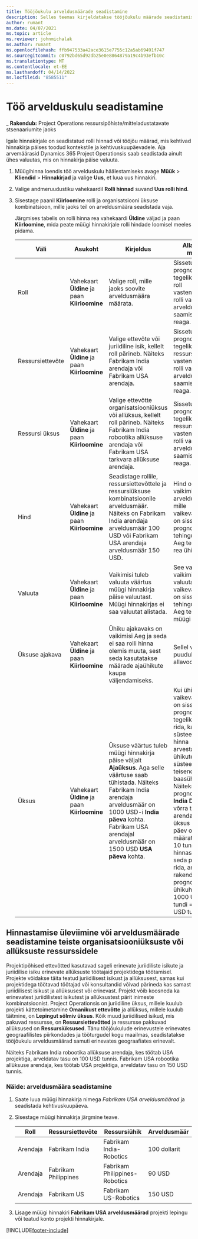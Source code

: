 ```yaml
---
title: Tööjõukulu arveldusmäärade seadistamine
description: Selles teemas kirjeldatakse tööjõukulu määrade seadistamist Project Operationsis.
author: rumant
ms.date: 04/07/2021
ms.topic: article
ms.reviewer: johnmichalak
ms.author: rumant
ms.openlocfilehash: ffb947533a42ace3615e7755c12a5ab69491f747
ms.sourcegitcommit: c0792bd65d92db25e0e8864879a19c4b93efb10c
ms.translationtype: MT
ms.contentlocale: et-EE
ms.lasthandoff: 04/14/2022
ms.locfileid: "8585511"
---
```

# <a name="set-up-labor-bill-rates"></a>Töö arvelduskulu seadistamine

_ **Rakendub:** Project Operations ressursipõhiste/mitteladustatavate stsenaariumite jaoks

Igale hinnakirjale on seadistatud rolli hinnad või tööjõu määrad, mis kehtivad hinnakirja päises toodud kontekstile ja kehtivuskuupäevadele. Aja arvemäärasid Dynamics 365 Project Operationsis saab seadistada ainult ühes valuutas, mis on hinnakirja päise valuuta.

1. Müügihinna loendis töö arvelduskulu häälestamiseks avage **Müük** > **Kliendid** > **Hinnakirjad** ja valige **Uus**, et luua uus hinnakiri. 
2. Valige andmeruudustiku vahekaardil **Rolli hinnad** suvand **Uus rolli hind**. 
3. Sisestage paanil **Kiirloomine** rolli ja organisatsiooni üksuse kombinatsioon, mille jaoks teil on arveldusmäära seadistada vaja.

   Järgmises tabelis on rolli hinna rea vahekaardi **Üldine** väljad ja paan **Kiirloomine**, mida peate müügi hinnakirjale rolli hindade loomisel meeles pidama.

    | Väli | Asukoht | Kirjeldus | Allavoolu mõjud |
    | --- | --- | --- | --- |
    | Roll | Vahekaart **Üldine** ja paan **Kiirloomine** | Valige roll, mille jaoks soovite arveldusmäära määrata. | Sissetuleva prognoosi või tegeliku näitaja roll vastendatakse rolli vaikimisi arveldusmäära saamiseks selle reaga. |
    | Ressursiettevõte | Vahekaart **Üldine** ja paan **Kiirloomine** | Valige ettevõte või juriidiline isik, kellelt roll pärineb. Näiteks Fabrikam India arendaja või Fabrikam USA arendaja. | Sissetuleva prognoosi või tegeliku näitaja ressursiettevõte vastendatakse rolli vaikimisi arveldusmäära saamiseks selle reaga. |
    | Ressursi üksus | Vahekaart **Üldine** ja paan **Kiirloomine** | Valige ettevõtte organisatsiooniüksus või allüksus, kellelt roll pärineb. Näiteks Fabrikam India robootika allüksuse arendaja või Fabrikam USA tarkvara allüksuse arendaja. | Sissetuleva prognoosi või tegeliku näitaja ressursiüksus vastendatakse rolli vaikimisi arveldusmäära saamiseks selle reaga. |
    | Hind | Vahekaart **Üldine** ja paan **Kiirloomine** | Seadistage rollile, ressursiettevõttele ja ressursiüksuse kombinatsioonile arveldusmäär. Näiteks on Fabrikam India arendaja arveldusmäär 100 USD või Fabrikam USA arendaja arveldusmäär 150 USD. | Hind on vaikimisi arveldusmäär, mille vaikeväärtuseks on sissetuleva prognoosi või tehinguklassi Aeg tegeliku rea ühiku hind. |
    | Valuuta | Vahekaart **Üldine** ja paan **Kiirloomine**| Vaikimisi tuleb valuuta väärtus müügi hinnakirja päise valuutast. Müügi hinnakirjas ei saa valuutat alistada. | See valuuta on vaikimisi valuuta, mille vaikeväärtuseks on sissetuleva tehinguklassi Aeg tegeliku müügi rea hind. |
    | Üksuse ajakava | Vahekaart **Üldine** ja paan **Kiirloomine** | Ühiku ajakavaks on vaikimisi Aeg ja seda ei saa rolli hinna olemis muuta, sest seda kasutatakse määrade ajaühikute kaupa väljendamiseks. | Sellel väljal puudub allavoolu mõju. |
    | Üksus | Vahekaart **Üldine** ja paan **Kiirloomine** | Üksuse väärtus tuleb müügi hinnakirja päise väljalt **Ajaüksus**. Aga selle väärtuse saab tühistada. Näiteks Fabrikam India arendaja arveldusmäär on 1000 USD-i **India päeva** kohta. Fabrikam USA arendajal arveldusmäär on 1500 USD **USA päeva** kohta. | Kui ühiku hinna vaikeväärtuseks on sissetulev prognoos või tegeliku näitaja rida, kasutab süsteem ühiku hinna arvestamiseks ühikute süsteemi ja teisendamist baasühikuteks. Näiteks on prognoos 10 **India Days** võrra tööd India arendajale ja üksus India päev on määratletud kui 10 tundi. Kui hinnastatakse seda prognoosi rida, arvutab rakendus prognoosi ühikuhinna kui 1000 USD/10 tundi = 100 USD tunnis. |

## <a name="transfer-pricing-or-set-up-bill-rates-for-resources-from-other-organizational-units-or-divisions"></a>Hinnastamise üleviimine või arveldusmäärade seadistamine teiste organisatsiooniüksuste või allüksuste ressurssidele 

Projektipõhised ettevõtted kasutavad sageli erinevate juriidiliste isikute ja juriidilise isiku erinevate allüksuste töötajaid projektidega töötamisel. Projekte võidakse täita teatud juriidilisest isikust ja allüksusest, samas kui projektidega töötavad töötajad või konsultandid võivad pärineda kas samast juriidilisest isikust ja allüksusest või erinevast. Projekt võib koosneda ka erinevatest juriidilistest isikutest ja allüksustest pärit inimeste kombinatsioonist. Project Operationsis on juriidiline üksus, millele kuulub projekti kättetoimetamine **Omanikust ettevõtte** ja allüksus, millele kuulub täitmine, on **Lepingut sõlmiv üksus**. Kõik muud juriidilised isikud, mis pakuvad ressursse, on **Ressursiettevõtted** ja ressursse pakkuvad allüksused on **Ressursiüksused**. Tänu tööjõukulude erinevustele erinevates geograafilistes piirkondades ja tööturgudel kogu maailmas, seadistatakse tööjõukulu arveldusmäärad samuti erinevates geograafiates erinevalt.

Näiteks Fabrikam India robootika allüksuse arendaja, kes töötab USA projektiga, arveldatav tasu on 100 USD tunnis. Fabrikam USA robootika allüksuse arendaja, kes töötab USA projektiga, arveldatav tasu on 150 USD tunnis. 

### <a name="example-set-up-a-bill-rate"></a>Näide: arveldusmäära seadistamine 

1. Saate luua müügi hinnakirja nimega *Fabrikam USA arveldusmäärad* ja seadistada kehtivuskuupäeva.
2. Sisestage müügi hinnakirja järgmine teave.

    | Roll | Ressursiettevõte | Ressursiühik | Arveldusmäär |
    | --- | --- | --- | --- |
    | Arendaja | Fabrikam India | Fabrikam India-Robotics | 100 dollarit |
    | Arendaja | Fabrikam Philippines | Fabrikam Philippines-Robotics | 90 USD |
    | Arendaja | Fabrikam US | Fabrikam US-Robotics | 150 USD |

3. Lisage müügi hinnakiri **Fabrikam USA arveldusmäärad** projekti lepingu või teatud konto projekti hinnakirjale.


[!INCLUDE[footer-include](../includes/footer-banner.md)]
